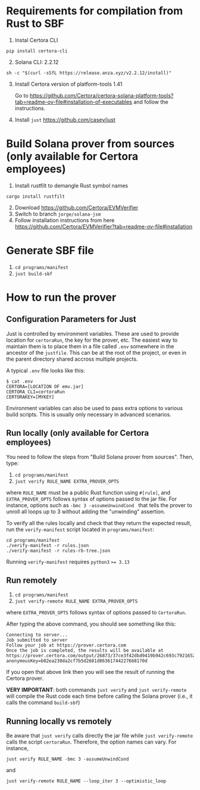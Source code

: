 # Requirements for compilation from Rust to SBF ##

1. Instal Certora CLI

```
pip install certora-cli
```

2. Solana CLI: 2.2.12

```
sh -c "$(curl -sSfL https://release.anza.xyz/v2.2.12/install)"
```

3. Install Certora version of platform-tools 1.41

   Go to https://github.com/Certora/certora-solana-platform-tools?tab=readme-ov-file#installation-of-executables and follow the instructions. 

4. Install `just` https://github.com/casey/just


# Build Solana prover from sources (only available for Certora employees) #

1. Install rustfilt to demangle Rust symbol names

```shell
cargo install rustfilt
```

2. Download https://github.com/Certora/EVMVerifier
3. Switch to branch `jorge/solana-jsm`
4. Follow installation instructions from here https://github.com/Certora/EVMVerifier?tab=readme-ov-file#installation

# Generate SBF file #

1. `cd programs/manifest`
2. `just build-sbf`

# How to run the prover #

## Configuration Parameters for Just ##

Just is controlled by environment variables. These are used to provide location for `certoraRun`, the key for the prover, etc. The easiest way to maintain them is to place them in a file called `.env` somewhere in the ancestor of the `justfile`. This can be at the root of the project, or even in the parent directory shared accross multiple projects. 

A typical `.env` file looks like this:
```
$ cat .env
CERTORA=[LOCATION OF emv.jar]
CERTORA_CLI=certoraRun
CERTORAKEY=[MYKEY]
```

Environment variables can also be used to pass extra options to various build scripts. This is usually only necessary in advanced scenarios.

## Run locally (only available for Certora employees) ##

You need to follow the steps from "Build Solana prover from sources".
Then, type:

1. `cd programs/manifest`
2. `just verify RULE_NAME EXTRA_PROVER_OPTS`

where `RULE_NAME` must be a public Rust function using `#[rule]`, and
`EXTRA_PROVER_OPTS` follows syntax of options passed to the jar
file. For instance, options such as `-bmc 3 -assumeUnwindCond ` that
tells the prover to unroll all loops up to 3 without adding the
"unwinding" assertion.

To verify all the rules locally and check that they return the expected result,
run the `verify-manifest` script located in `programs/manifest`: 

```
cd programs/manifest
./verify-manifest -r rules.json
./verify-manifest -r rules-rb-tree.json
```
Running `verify-manifest` requires `python3` `>= 3.13` 

## Run remotely ##

1. `cd programs/manifest`
2. `just verify-remote RULE_NAME EXTRA_PROVER_OPTS`

where `EXTRA_PROVER_OPTS` follows syntax of options passed to
`CertoraRun`.

After typing the above command, you should see something like this:

```
Connecting to server...
Job submitted to server
Follow your job at https://prover.certora.com
Once the job is completed, the results will be available at https://prover.certora.com/output/26873/37ce3f42dbd9419b942c693c7921652d?anonymousKey=b02ea230da2cf7b5d2681d86361744227668170d
```

If you open that above link then you will see the result of running
the Certora prover.

**VERY IMPORTANT**: both commands `just verify` and `just
verify-remote` will compile the Rust code each time before calling the
Solana prover (i.e., it calls the command `build-sbf`)


## Running locally vs remotely ##

Be aware that `just verify` calls directly the jar file while `just
verify-remote` calls the script `certoraRun`.  Therefore, the option
names can vary.  For instance,

```shell
just verify RULE_NAME -bmc 3 -assumeUnwindCond
```

and

```shell
just verify-remote RULE_NAME --loop_iter 3 --optimistic_loop
```
